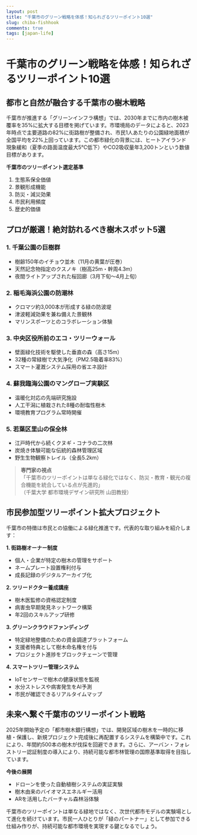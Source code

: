 ```yaml
---
layout: post
title: "千葉市のグリーン戦略を体感！知られざるツリーポイント10選"
slug: chiba-fishhook
comments: true
tags: [japan-life]
---
```


# 千葉市のグリーン戦略を体感！知られざるツリーポイント10選

<script async src="https://pagead2.googlesyndication.com/pagead/js/adsbygoogle.js?client=ca-pub-7886659064712565"
     crossorigin="anonymous"></script>
<!-- 광고2 -->
<ins class="adsbygoogle"
     style="display:block"
     data-ad-client="ca-pub-7886659064712565"
     data-ad-slot="1101493367"
     data-ad-format="auto"
     data-full-width-responsive="true"></ins>
<script>
     (adsbygoogle = window.adsbygoogle || []).push({});
</script>

## 都市と自然が融合する千葉市の樹木戦略

千葉市が推進する「グリーンインフラ構想」では、2030年までに市内の樹木被覆率を35%に拡大する目標を掲げています。市環境局のデータによると、2023年時点で主要道路の82%に街路樹が整備され、市民1人あたりの公園緑地面積が全国平均を22%上回っています。この都市緑化の背景には、ヒートアイランド現象緩和（夏季の路面温度最大5℃低下）やCO2吸収量年3,200トンという数値目標があります。

**千葉市のツリーポイント選定基準**  
1. 生態系保全価値  
2. 景観形成機能  
3. 防災・減災効果  
4. 市民利用頻度  
5. 歴史的価値  

<script async src="https://pagead2.googlesyndication.com/pagead/js/adsbygoogle.js?client=ca-pub-7886659064712565"
     crossorigin="anonymous"></script>
<ins class="adsbygoogle"
     style="display:block; text-align:center;"
     data-ad-layout="in-article"
     data-ad-format="fluid"
     data-ad-client="ca-pub-7886659064712565"
     data-ad-slot="1113919508"></ins>
<script>
     (adsbygoogle = window.adsbygoogle || []).push({});
</script>

## プロが厳選！絶対訪れるべき樹木スポット5選

### 1. 千葉公園の巨樹群
- 樹齢150年のイチョウ並木（11月の黄葉が圧巻）  
- 天然記念物指定のクスノキ（樹高25m・幹周4.3m）  
- 夜間ライトアップされた桜回廊（3月下旬～4月上旬）

### 2. 稲毛海浜公園の防潮林
- クロマツ約3,000本が形成する緑の防波堤  
- 津波軽減効果を兼ね備えた景観林  
- マリンスポーツとのコラボレーション体験

### 3. 中央区役所前のエコ・ツリーウォール
- 壁面緑化技術を駆使した垂直の森（高さ15m）  
- 32種の常緑樹で大気浄化（PM2.5吸着率83%）  
- スマート灌漑システム採用の省エネ設計

### 4. 蘇我臨海公園のマングローブ実験区
- 温暖化対応の先端研究施設  
- 人工干潟に植栽された8種の耐塩性樹木  
- 環境教育プログラム常時開催

### 5. 若葉区里山の保全林
- 江戸時代から続くクヌギ・コナラの二次林  
- 炭焼き体験可能な伝統的森林管理区域  
- 野生生物観察トレイル（全長5.2km）

> **専門家の視点**  
> 「千葉市のツリーポイントは単なる緑化ではなく、防災・教育・観光の複合機能を統合している点が先進的」  
> （千葉大学 都市環境デザイン研究所 山田教授）

<script async src="https://pagead2.googlesyndication.com/pagead/js/adsbygoogle.js?client=ca-pub-7886659064712565"
     crossorigin="anonymous"></script>
<!-- 광고2 -->
<ins class="adsbygoogle"
     style="display:block"
     data-ad-client="ca-pub-7886659064712565"
     data-ad-slot="1101493367"
     data-ad-format="auto"
     data-full-width-responsive="true"></ins>
<script>
     (adsbygoogle = window.adsbygoogle || []).push({});
</script>

## 市民参加型ツリーポイント拡大プロジェクト

千葉市の特徴は市民との協働による緑化推進です。代表的な取り組みを紹介します：

**1. 街路樹オーナー制度**  
- 個人・企業が特定の樹木の管理をサポート  
- ネームプレート設置権利付与  
- 成長記録のデジタルアーカイブ化

**2. ツリードクター養成講座**  
- 樹木医監修の資格認定制度  
- 病害虫早期発見ネットワーク構築  
- 年2回のスキルアップ研修

**3. グリーンクラウドファンディング**  
- 特定緑地整備のための資金調達プラットフォーム  
- 支援者特典として樹木命名権を付与  
- プロジェクト進捗をブロックチェーンで管理

**4. スマートツリー管理システム**  
- IoTセンサーで樹木の健康状態を監視  
- 水分ストレスや病害発生をAI予測  
- 市民が確認できるリアルタイムマップ

<script async src="https://pagead2.googlesyndication.com/pagead/js/adsbygoogle.js?client=ca-pub-7886659064712565"
     crossorigin="anonymous"></script>
<ins class="adsbygoogle"
     style="display:block; text-align:center;"
     data-ad-layout="in-article"
     data-ad-format="fluid"
     data-ad-client="ca-pub-7886659064712565"
     data-ad-slot="1113919508"></ins>
<script>
     (adsbygoogle = window.adsbygoogle || []).push({});
</script>

## 未来へ繋ぐ千葉市のツリーポイント戦略

2025年開始予定の「都市樹木銀行構想」では、開発区域の樹木を一時的に移植・保護し、新規プロジェクト完成後に再配置するシステムを構築中です。これにより、年間約500本の樹木が伐採を回避できます。さらに、アーバン・フォレストリー認証制度の導入により、持続可能な都市林管理の国際基準取得を目指しています。

**今後の展開**  
- ドローンを使った自動植樹システムの実証実験  
- 樹木由来のバイオマスエネルギー活用  
- ARを活用したバーチャル森林浴体験  

千葉市のツリーポイントは単なる緑地ではなく、次世代都市モデルの実験場として進化を続けています。市民一人ひとりが「緑のパートナー」として参加できる仕組み作りが、持続可能な都市環境を実現する鍵となるでしょう。

<script async src="https://pagead2.googlesyndication.com/pagead/js/adsbygoogle.js?client=ca-pub-7886659064712565"
     crossorigin="anonymous"></script>
<!-- 광고2 -->
<ins class="adsbygoogle"
     style="display:block"
     data-ad-client="ca-pub-7886659064712565"
     data-ad-slot="1101493367"
     data-ad-format="auto"
     data-full-width-responsive="true"></ins>
<script>
     (adsbygoogle = window.adsbygoogle || []).push({});
</script>